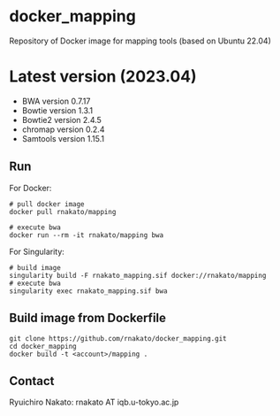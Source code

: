 # docker_mapping

Repository of Docker image for mapping tools (based on Ubuntu 22.04)

# Latest version (2023.04)
- BWA version 0.7.17
- Bowtie version 1.3.1
- Bowtie2 version 2.4.5
- chromap version 0.2.4
- Samtools version 1.15.1

## Run

For Docker:

    # pull docker image
    docker pull rnakato/mapping

    # execute bwa
    docker run --rm -it rnakato/mapping bwa

For Singularity:

    # build image
    singularity build -F rnakato_mapping.sif docker://rnakato/mapping
    # execute bwa
    singularity exec rnakato_mapping.sif bwa

## Build image from Dockerfile

    git clone https://github.com/rnakato/docker_mapping.git
    cd docker_mapping
    docker build -t <account>/mapping .

## Contact

Ryuichiro Nakato: rnakato AT iqb.u-tokyo.ac.jp
